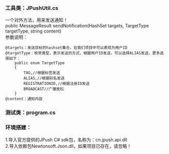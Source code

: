 ﻿### 工具类：JPushUtil.cs  
一个对外方法，用来发送通知！  
public MessageResult sendNotification(HashSet<string> targets, TargetType targetType, string content)   
参数说明：
```
@targets：发送目标的hashset集合，在我们项目中可以表现为用户ID
@targetType：枚举类型，表示发送的方式，根据用户ID发送，可以选择ALIAS发送，更多选择如下：
	public enum TargetType   
    {
        TAG,//根据标签发送
        ALIAS,//根据别名发送
        REGISTRATIONID,//根据注册ID发送
        BROADCAST//广播放松
    }
@content：通知内容
```

### 测试类：program.cs

### 环境搭建：
1.导入官方提供的JPush C# sdk包，名称为：cn.jpush.api.dll  
2.导入依赖包Newtonsoft.Json.dll，如果项目已存在，请忽略！